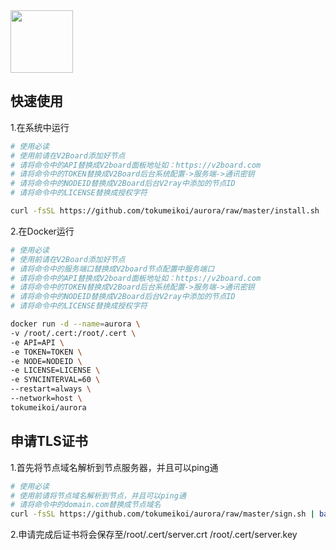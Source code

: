 <img src='https://github.com/tokumeikoi/tidalab-trojan/raw/master/img/tidalab.png' width='100px' align='center'>

## 快速使用

1.在系统中运行
```bash
# 使用必读
# 使用前请在V2Board添加好节点
# 请将命令中的API替换成V2board面板地址如：https://v2board.com
# 请将命令中的TOKEN替换成V2Board后台系统配置->服务端->通讯密钥
# 请将命令中的NODEID替换成V2Board后台V2ray中添加的节点ID
# 请将命令中的LICENSE替换成授权字符

curl -fsSL https://github.com/tokumeikoi/aurora/raw/master/install.sh | bash -s API TOKEN NODEID LICENSE 60
```

2.在Docker运行
```bash
# 使用必读
# 使用前请在V2Board添加好节点
# 请将命令中的服务端口替换成V2board节点配置中服务端口
# 请将命令中的API替换成V2board面板地址如：https://v2board.com
# 请将命令中的TOKEN替换成V2Board后台系统配置->服务端->通讯密钥
# 请将命令中的NODEID替换成V2Board后台V2ray中添加的节点ID
# 请将命令中的LICENSE替换成授权字符

docker run -d --name=aurora \
-v /root/.cert:/root/.cert \
-e API=API \
-e TOKEN=TOKEN \
-e NODE=NODEID \
-e LICENSE=LICENSE \
-e SYNCINTERVAL=60 \
--restart=always \
--network=host \
tokumeikoi/aurora
```

## 申请TLS证书

1.首先将节点域名解析到节点服务器，并且可以ping通  

```bash
# 使用必读
# 使用前请将节点域名解析到节点，并且可以ping通
# 请将命令中的domain.com替换成节点域名
curl -fsSL https://github.com/tokumeikoi/aurora/raw/master/sign.sh | bash -s domain.com
```

2.申请完成后证书将会保存至/root/.cert/server.crt /root/.cert/server.key